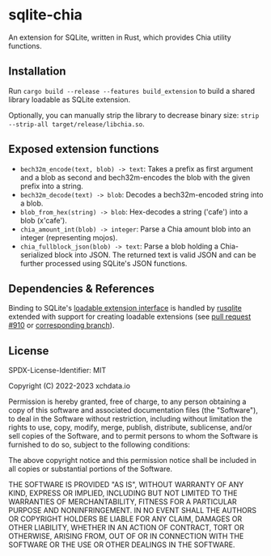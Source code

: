 # sqlite-chia

An extension for SQLite, written in Rust, which provides Chia utility
functions.

## Installation

Run `cargo build --release --features build_extension` to build a shared
library loadable as SQLite extension.

Optionally, you can manually strip the library to decrease binary size:
`strip --strip-all target/release/libchia.so`.

## Exposed extension functions

- `bech32m_encode(text, blob) -> text`: Takes a prefix as first argument and
  a blob as second and bech32m-encodes the blob with the given prefix into
  a string.
- `bech32m_decode(text) -> blob`: Decodes a bech32m-encoded string into a blob.
- `blob_from_hex(string) -> blob`: Hex-decodes a string ('cafe') into a blob
  (x'cafe').
- `chia_amount_int(blob) -> integer`: Parse a Chia amount blob into an integer
  (representing mojos).
- `chia_fullblock_json(blob) -> text`: Parse a blob holding a Chia-serialized
  block into JSON. The returned text is valid JSON and can be further processed
  using SQLite's JSON functions.

## Dependencies & References

Binding to SQLite's [loadable extension interface][loadext] is handled by
[rusqlite] extended with support for creating loadable extensions (see [pull
request #910][pr910] or [corresponding branch][rusqlite-le]).

[loadext]: https://www.sqlite.org/loadext.html
[pr910]: https://github.com/rusqlite/rusqlite/pull/910
[rusqlite-le]: https://github.com/Genomicsplc/rusqlite/tree/loadable-extensions
[rusqlite]: https://github.com/rusqlite/rusqlite

## License

SPDX-License-Identifier: MIT

Copyright (C) 2022-2023 xchdata.io

Permission is hereby granted, free of charge, to any person obtaining a copy of
this software and associated documentation files (the "Software"), to deal in
the Software without restriction, including without limitation the rights to
use, copy, modify, merge, publish, distribute, sublicense, and/or sell copies
of the Software, and to permit persons to whom the Software is furnished to do
so, subject to the following conditions:

The above copyright notice and this permission notice shall be included in all
copies or substantial portions of the Software.

THE SOFTWARE IS PROVIDED "AS IS", WITHOUT WARRANTY OF ANY KIND, EXPRESS OR
IMPLIED, INCLUDING BUT NOT LIMITED TO THE WARRANTIES OF MERCHANTABILITY,
FITNESS FOR A PARTICULAR PURPOSE AND NONINFRINGEMENT. IN NO EVENT SHALL THE
AUTHORS OR COPYRIGHT HOLDERS BE LIABLE FOR ANY CLAIM, DAMAGES OR OTHER
LIABILITY, WHETHER IN AN ACTION OF CONTRACT, TORT OR OTHERWISE, ARISING FROM,
OUT OF OR IN CONNECTION WITH THE SOFTWARE OR THE USE OR OTHER DEALINGS IN THE
SOFTWARE.
